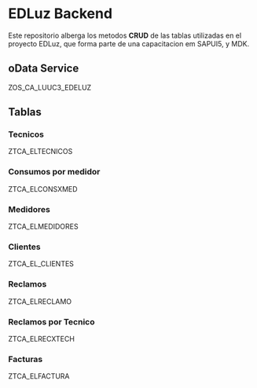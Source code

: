 # EDLuz Backend

Este repositorio alberga los metodos **CRUD** de las tablas utilizadas en el proyecto EDLuz, que forma parte de una capacitacion em SAPUI5, y MDK.

## oData Service

ZOS_CA_LUUC3_EDELUZ

## Tablas

### Tecnicos

ZTCA_ELTECNICOS

### Consumos por medidor

ZTCA_ELCONSXMED

### Medidores

ZTCA_ELMEDIDORES

### Clientes

ZTCA_EL_CLIENTES

### Reclamos

ZTCA_ELRECLAMO

### Reclamos por Tecnico

ZTCA_ELRECXTECH

### Facturas

ZTCA_ELFACTURA
